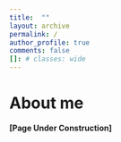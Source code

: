 ```yaml
---
title:  ""
layout: archive
permalink: /
author_profile: true
comments: false
[]: # classes: wide
---
```

# About me

**[Page Under Construction]** 


